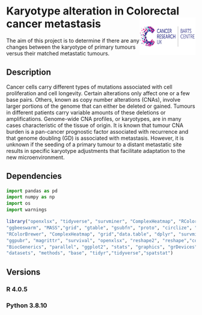 # Karyotype alteration in Colorectal cancer metastasis <img align="right" width="150" height="100" src=/images/Barts.jpg>



The aim of this project is to determine if there are any changes between the karyotype of primary tumours versus their matched metastatic tumours.
## Description
Cancer cells carry different types of mutations associated with cell proliferation and cell longevity. 
Certain alterations only affect one or a few base pairs. Others, known as copy number alterations (CNAs), involve larger portions of the genome that can either be deleted or gained. 
Tumours in different patients carry variable amounts of these deletions or amplifications. Genome-wide CNA profiles, or karyotypes, are in many cases characteristic of the tissue of origin. 
It is known that tumour CNA burden is a pan-cancer prognostic factor associated with recurrence and that genome doubling (GD) is associated with metastasis. 
However, it is unknown if the seeding of a primary tumour to a distant metastatic site results in specific karyotype adjustments that facilitate adaptation to the new microenvironment.
## Dependencies
```python
import pandas as pd
import numpy as np
import os
import warnings
```
```R
library("openxlsx", "tidyverse", "survminer", "ComplexHeatmap", "RColorBrewer",
"ggbeeswarm", "MASS","grid", "gtable", "gsubfn", "proto", "circlize", "xlsx", 
"RColorBrewer", "ComplexHeatmap", "grid","data.table", "dplyr", "survminer", 
"ggpubr", "magrittr", "survival", "openxlsx", "reshape2", "reshape","copynumber",
"BiocGenerics", "parallel", "ggplot2", "stats", "graphics", "grDevices", "utils", 
"datasets", "methods", "base", "tidyr","tidyverse","spatstat")
```
## Versions
### R 4.0.5
### Python 3.8.10


